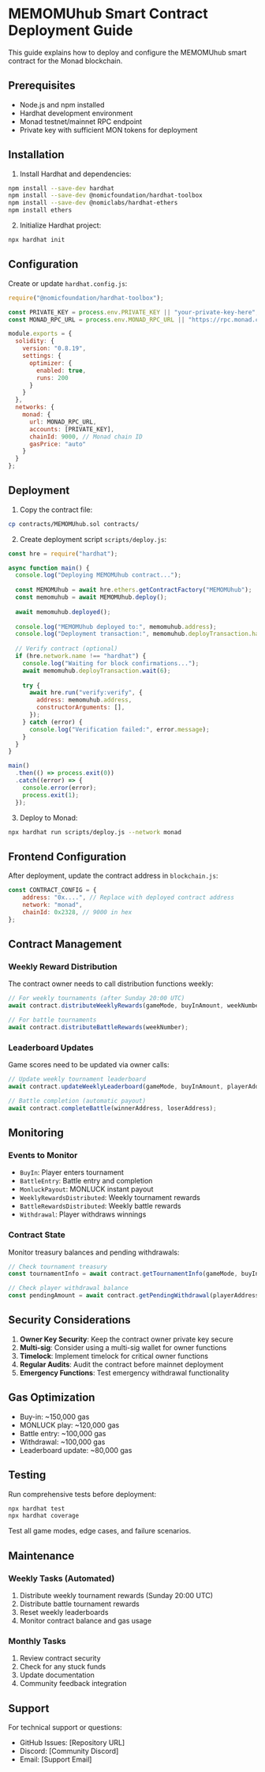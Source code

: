 # MEMOMUhub Smart Contract Deployment Guide

This guide explains how to deploy and configure the MEMOMUhub smart contract for the Monad blockchain.

## Prerequisites

- Node.js and npm installed
- Hardhat development environment
- Monad testnet/mainnet RPC endpoint
- Private key with sufficient MON tokens for deployment

## Installation

1. Install Hardhat and dependencies:
```bash
npm install --save-dev hardhat
npm install --save-dev @nomicfoundation/hardhat-toolbox
npm install --save-dev @nomiclabs/hardhat-ethers
npm install ethers
```

2. Initialize Hardhat project:
```bash
npx hardhat init
```

## Configuration

Create or update `hardhat.config.js`:

```javascript
require("@nomicfoundation/hardhat-toolbox");

const PRIVATE_KEY = process.env.PRIVATE_KEY || "your-private-key-here";
const MONAD_RPC_URL = process.env.MONAD_RPC_URL || "https://rpc.monad.com";

module.exports = {
  solidity: {
    version: "0.8.19",
    settings: {
      optimizer: {
        enabled: true,
        runs: 200
      }
    }
  },
  networks: {
    monad: {
      url: MONAD_RPC_URL,
      accounts: [PRIVATE_KEY],
      chainId: 9000, // Monad chain ID
      gasPrice: "auto"
    }
  }
};
```

## Deployment

1. Copy the contract file:
```bash
cp contracts/MEMOMUhub.sol contracts/
```

2. Create deployment script `scripts/deploy.js`:

```javascript
const hre = require("hardhat");

async function main() {
  console.log("Deploying MEMOMUhub contract...");
  
  const MEMOMUhub = await hre.ethers.getContractFactory("MEMOMUhub");
  const memomuhub = await MEMOMUhub.deploy();
  
  await memomuhub.deployed();
  
  console.log("MEMOMUhub deployed to:", memomuhub.address);
  console.log("Deployment transaction:", memomuhub.deployTransaction.hash);
  
  // Verify contract (optional)
  if (hre.network.name !== "hardhat") {
    console.log("Waiting for block confirmations...");
    await memomuhub.deployTransaction.wait(6);
    
    try {
      await hre.run("verify:verify", {
        address: memomuhub.address,
        constructorArguments: [],
      });
    } catch (error) {
      console.log("Verification failed:", error.message);
    }
  }
}

main()
  .then(() => process.exit(0))
  .catch((error) => {
    console.error(error);
    process.exit(1);
  });
```

3. Deploy to Monad:
```bash
npx hardhat run scripts/deploy.js --network monad
```

## Frontend Configuration

After deployment, update the contract address in `blockchain.js`:

```javascript
const CONTRACT_CONFIG = {
    address: "0x....", // Replace with deployed contract address
    network: "monad",
    chainId: 0x2328, // 9000 in hex
};
```

## Contract Management

### Weekly Reward Distribution

The contract owner needs to call distribution functions weekly:

```javascript
// For weekly tournaments (after Sunday 20:00 UTC)
await contract.distributeWeeklyRewards(gameMode, buyInAmount, weekNumber);

// For battle tournaments
await contract.distributeBattleRewards(weekNumber);
```

### Leaderboard Updates

Game scores need to be updated via owner calls:

```javascript
// Update weekly tournament leaderboard
await contract.updateWeeklyLeaderboard(gameMode, buyInAmount, playerAddress, score);

// Battle completion (automatic payout)
await contract.completeBattle(winnerAddress, loserAddress);
```

## Monitoring

### Events to Monitor

- `BuyIn`: Player enters tournament
- `BattleEntry`: Battle entry and completion
- `MonluckPayout`: MONLUCK instant payout
- `WeeklyRewardsDistributed`: Weekly tournament rewards
- `BattleRewardsDistributed`: Weekly battle rewards
- `Withdrawal`: Player withdraws winnings

### Contract State

Monitor treasury balances and pending withdrawals:

```javascript
// Check tournament treasury
const tournamentInfo = await contract.getTournamentInfo(gameMode, buyInAmount, week);

// Check player withdrawal balance
const pendingAmount = await contract.getPendingWithdrawal(playerAddress);
```

## Security Considerations

1. **Owner Key Security**: Keep the contract owner private key secure
2. **Multi-sig**: Consider using a multi-sig wallet for owner functions
3. **Timelock**: Implement timelock for critical owner functions
4. **Regular Audits**: Audit the contract before mainnet deployment
5. **Emergency Functions**: Test emergency withdrawal functionality

## Gas Optimization

- Buy-in: ~150,000 gas
- MONLUCK play: ~120,000 gas
- Battle entry: ~100,000 gas
- Withdrawal: ~100,000 gas
- Leaderboard update: ~80,000 gas

## Testing

Run comprehensive tests before deployment:

```bash
npx hardhat test
npx hardhat coverage
```

Test all game modes, edge cases, and failure scenarios.

## Maintenance

### Weekly Tasks (Automated)
1. Distribute weekly tournament rewards (Sunday 20:00 UTC)
2. Distribute battle tournament rewards
3. Reset weekly leaderboards
4. Monitor contract balance and gas usage

### Monthly Tasks
1. Review contract security
2. Check for any stuck funds
3. Update documentation
4. Community feedback integration

## Support

For technical support or questions:
- GitHub Issues: [Repository URL]
- Discord: [Community Discord]
- Email: [Support Email]